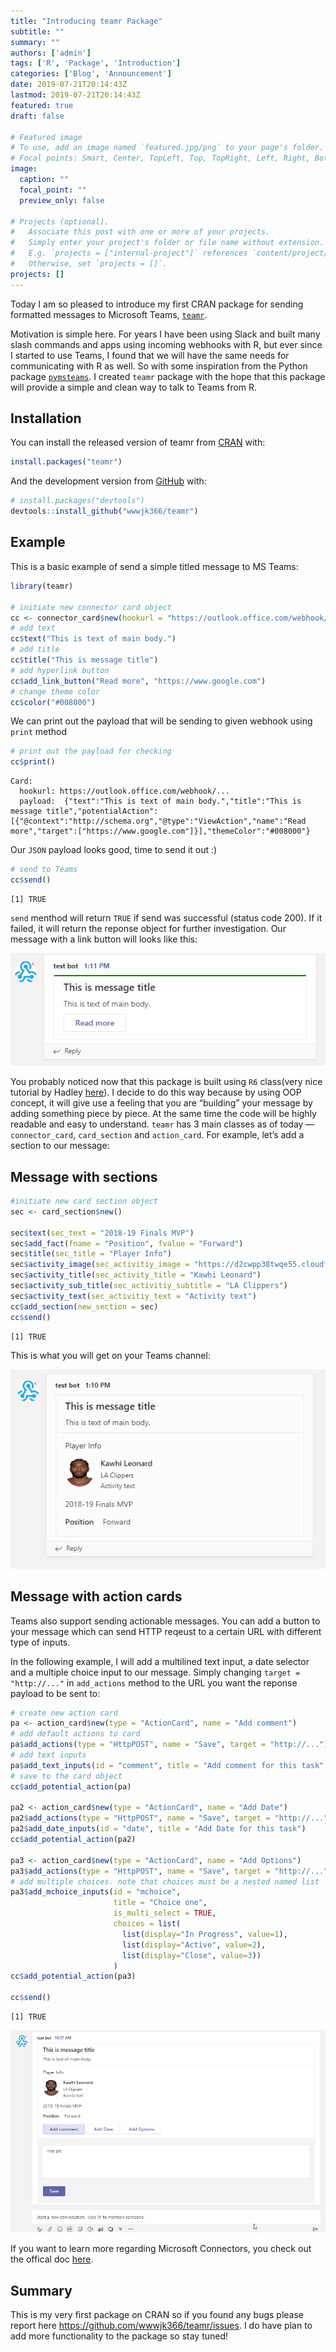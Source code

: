 ```yaml
---
title: "Introducing teamr Package"
subtitle: ""
summary: ""
authors: ['admin']
tags: ['R', 'Package', 'Introduction']
categories: ['Blog', 'Announcement']
date: 2019-07-21T20:14:43Z
lastmod: 2019-07-21T20:14:43Z
featured: true
draft: false

# Featured image
# To use, add an image named `featured.jpg/png` to your page's folder.
# Focal points: Smart, Center, TopLeft, Top, TopRight, Left, Right, BottomLeft, Bottom, BottomRight.
image:
  caption: ""
  focal_point: ""
  preview_only: false

# Projects (optional).
#   Associate this post with one or more of your projects.
#   Simply enter your project's folder or file name without extension.
#   E.g. `projects = ["internal-project"]` references `content/project/deep-learning/index.md`.
#   Otherwise, set `projects = []`.
projects: []
---
```


Today I am so pleased to introduce my first CRAN package for sending
formatted messages to Microsoft Teams,
[`teamr`](https://github.com/wwwjk366/teamr).

Motivation is simple here. For years I have been using Slack and built
many slash commands and apps using incoming webhooks with R, but ever
since I started to use Teams, I found that we will have the same needs
for communicating with R as well. So with some inspiration from the
Python package [`pymsteams`](https://pypi.org/project/pymsteams/). I
created `teamr` package with the hope that this package will provide a
simple and clean way to talk to Teams from R.

Installation
------------

You can install the released version of teamr from
[CRAN](https://CRAN.R-project.org) with:

```r
install.packages("teamr")
```

And the development version from [GitHub](https://github.com/) with:

```r
# install.packages("devtools")
devtools::install_github("wwwjk366/teamr")
```

Example
-------

This is a basic example of send a simple titled message to MS Teams:

``` r
library(teamr)

# initiate new connector card object
cc <- connector_card$new(hookurl = "https://outlook.office.com/webhook/...")
# add text
cc$text("This is text of main body.")
# add title
cc$title("This is message title")
# add hyperlink button
cc$add_link_button("Read more", "https://www.google.com")
# change theme color
cc$color("#008000")
```

We can print out the payload that will be sending to given webhook using
`print` method

``` r
# print out the payload for checking
cc$print()
```

    Card: 
      hookurl: https://outlook.office.com/webhook/...
      payload:  {"text":"This is text of main body.","title":"This is message title","potentialAction":[{"@context":"http://schema.org","@type":"ViewAction","name":"Read more","target":["https://www.google.com"]}],"themeColor":"#008000"}

Our `JSON` payload looks good, time to send it out :)

``` r
# send to Teams
cc$send()
```

    [1] TRUE

`send` menthod will return `TRUE` if send was successful (status code
200). If it failed, it will return the reponse object for further
investigation. Our message with a link button will looks like this:

![](media/main1.PNG)

You probably noticed now that this package is built using `R6`
class(very nice tutorial by Hadley
[here](https://adv-r.hadley.nz/r6.html)). I decide to do this way
because by using OOP concept, it will give use a feeling that you are
“building” your message by adding something piece by piece. At the same
time the code will be highly readable and easy to understand. `teamr`
has 3 main classes as of today — `connector_card`, `card_section` and
`action_card`. For example, let’s add a section to our message:

Message with sections
---------------------

``` r
#initiate new card section object
sec <- card_section$new()

sec$text(sec_text = "2018-19 Finals MVP")
sec$add_fact(fname = "Position", fvalue = "Forward")
sec$title(sec_title = "Player Info")
sec$activity_image(sec_activitiy_image = "https://d2cwpp38twqe55.cloudfront.net/req/201905091/images/players/leonaka01.jpg")
sec$activity_title(sec_activity_title = "Kawhi Leonard")
sec$activity_sub_title(sec_activitiy_subtitle = "LA Clippers")
sec$activity_text(sec_activitiy_text = "Activity text")
cc$add_section(new_section = sec)
cc$send()
```

    [1] TRUE

This is what you will get on your Teams channel:

![](media/kawhi1.PNG)

Message with action cards
-------------------------

Teams also support sending actionable messages. You can add a button to
your message which can send HTTP reqeust to a certain URL with different
type of inputs.

In the following example, I will add a multilined text input, a date
selector and a multiple choice input to our message. Simply changing
`target = "http://..."` in `add_actions` method to the URL you want the
reponse payload to be sent to:

``` r
# create new action card
pa <- action_card$new(type = "ActionCard", name = "Add comment")
# add default actions to card
pa$add_actions(type = "HttpPOST", name = "Save", target = "http://...")
# add text inputs
pa$add_text_inputs(id = "comment", title = "Add comment for this task", is_multi_line = TRUE)
# save to the card object
cc$add_potential_action(pa)

pa2 <- action_card$new(type = "ActionCard", name = "Add Date")
pa2$add_actions(type = "HttpPOST", name = "Save", target = "http://...")
pa2$add_date_inputs(id = "date", title = "Add Date for this task")
cc$add_potential_action(pa2)

pa3 <- action_card$new(type = "ActionCard", name = "Add Options")
pa3$add_actions(type = "HttpPOST", name = "Save", target = "http://...")
# add multiple choices. note that choices must be a nested named list
pa3$add_mchoice_inputs(id = "mchoice", 
                       title = "Choice one", 
                       is_multi_select = TRUE, 
                       choices = list(
                         list(display="In Progress", value=1),
                         list(display="Active", value=2),
                         list(display="Close", value=3))
                       )
cc$add_potential_action(pa3)

cc$send()
```

    [1] TRUE

![](media/teamr.gif)

If you want to learn more regarding Microsoft Connectors, you check out
the offical doc
[here](https://docs.microsoft.com/en-us/microsoftteams/platform/concepts/connectors/connectors-using).

Summary
-------

This is my very first package on CRAN so if you found any bugs please
report here <https://github.com/wwwjk366/teamr/issues>. I do have plan
to add more functionality to the package so stay tuned!
